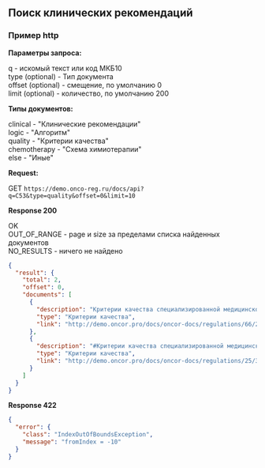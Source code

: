 ## Поиск клинических рекомендаций


### Пример http

**Параметры запроса:**  

q - искомый текст или код МКБ10  
type  (optional) - Тип документа  
offset (optional) - смещение, по умолчанию 0  
limit (optional) - количество, по умолчанию 200  

**Типы документов:**  

clinical - "Клинические рекомендации"  
logic - "Алгоритм"  
quality - "Критерии качества"  
chemotherapy - "Схема химиотерапии"  
else - "Иные"  

**Request:**

GET `https://demo.onco-reg.ru/docs/api?q=C53&type=quality&offset=0&limit=10`

**Response 200**

OK  
OUT_OF_RANGE - page и size за пределами списка найденных документов  
NO_RESULTS - ничего не найдено  

```json
{
  "result": {
    "total": 2,
    "offset": 0,
    "documents": [
      {
        "description": "Критерии качества специализированной медицинской помощи взрослым при злокачественном новообразовании шейки матки (код по МКБ-10: C53)",
        "type": "Критерии качества",
        "link": "http://demo.oncor.pro/docs/oncor-docs/regulations/66/2381-p/qc(C53).pdf"
      },
      {
        "description": "#Критерии качества специализированной медицинской помощи взрослым при злокачественном новообразовании вульвы, влагалища, шейки матки (код по МКБ-10: С51-С53)",
        "type": "Критерии качества",
        "link": "http://demo.oncor.pro/docs/oncor-docs/regulations/25/35-p/%D0%A151_53.pdf"
      }
    ]
  }
}
```

**Response 422**
```json
{
  "error": {
    "class": "IndexOutOfBoundsException",
    "message": "fromIndex = -10"
  }
}
```